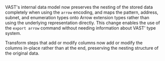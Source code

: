VAST's internal data model now preserves the nesting of the stored data
completely when using the `arrow` encoding, and maps the pattern, address,
subnet, and enumeration types onto Arrow extension types rather than using the
underlying representation directly. This change enables the use of the `export
arrow` command without needing information about VAST' type system.

Transform steps that add or modify columns now add or modify the columns
in-place rather than at the end, preserving the nesting structure of the
original data.
